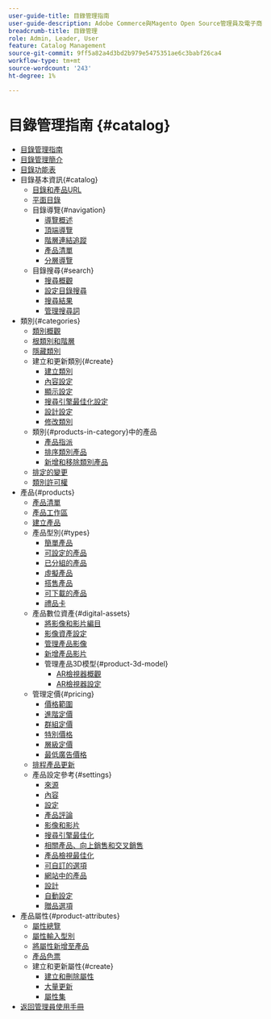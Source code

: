 ```yaml
---
user-guide-title: 目錄管理指南
user-guide-description: Adobe Commerce與Magento Open Source管理員及電子商務行銷人員適用目錄管理功能的完整資訊。
breadcrumb-title: 目錄管理
role: Admin, Leader, User
feature: Catalog Management
source-git-commit: 9ff5a82a4d3bd2b979e5475351ae6c3babf26ca4
workflow-type: tm+mt
source-wordcount: '243'
ht-degree: 1%

---
```



# 目錄管理指南 {#catalog}

+ [目錄管理指南](guide-overview.md)
+ [目錄管理簡介](introduction.md)
+ [目錄功能表](catalog-menu.md)
+ 目錄基本資訊{#catalog}
   + [目錄和產品URL](catalog-urls.md)
   + [平面目錄](catalog-flat.md)
   + 目錄導覽{#navigation}
      + [導覽概述](navigation.md)
      + [頂端導覽](navigation-top.md)
      + [階層連結追蹤](navigation-breadcrumb-trail.md)
      + [產品清單](navigation-product-listings.md)
      + [分層導覽](navigation-layered.md)
   + 目錄搜尋{#search}
      + [搜尋概觀](search.md)
      + [設定目錄搜尋](search-configuration.md)
      + [搜尋結果](search-results.md)
      + [管理搜尋詞](search-terms.md)
+ 類別{#categories}
   + [類別概觀](categories.md)
   + [根類別和階層](category-root.md)
   + [隱藏類別](category-hidden.md)
   + 建立和更新類別{#create}
      + [建立類別](category-create.md)
      + [內容設定](categories-content-settings.md)
      + [顯示設定](categories-display-settings.md)
      + [搜尋引擎最佳化設定](categories-search-engine-optimization.md)
      + [設計設定](categories-custom-design.md)
      + [修改類別](category-modify.md)
   + 類別{#products-in-category}中的產品
      + [產品指派](categories-product-assignments.md)
      + [排序類別產品](category-products-sort.md)
      + [新增和移除類別產品](category-products-add.md)
   + [排定的變更](category-scheduled-changes.md)
   + [類別許可權](category-permissions.md)
+ 產品{#products}
   + [產品清單](products-list.md)
   + [產品工作區](product-workspace.md)
   + [建立產品](product-create.md)
   + 產品型別{#types}
      + [簡單產品](product-create-simple.md)
      + [可設定的產品](product-create-configurable.md)
      + [已分組的產品](product-create-grouped.md)
      + [虛擬產品](product-create-virtual.md)
      + [搭售產品](product-create-bundle.md)
      + [可下載的產品](product-create-downloadable.md)
      + [禮品卡](product-gift-card-create.md)
   + 產品數位資產{#digital-assets}
      + [將影像和影片編目](catalog-images-video.md)
      + [影像資產設定](product-image-config.md)
      + [管理產品影像](product-image.md)
      + [新增產品影片](product-video.md)
      + 管理產品3D模型{#product-3d-model}
         + [AR檢視器概觀](ar-viewer-overview.md)
         + [AR檢視器設定](ar-viewer-setup.md)
   + 管理定價{#pricing}
      + [價格範圍](catalog-price-scope.md)
      + [進階定價](pricing-advanced.md)
      + [群組定價](product-price-group.md)
      + [特別價格](product-price-special.md)
      + [層級定價](product-price-tier.md)
      + [最低廣告價格](product-price-minimum-advertised.md)
   + [排程產品更新](product-scheduled-changes.md)
   + 產品設定參考{#settings}
      + [來源](sources.md)
      + [內容](product-content.md)
      + [設定](product-configurations.md)
      + [產品評論](settings-advanced-product-reviews.md)
      + [影像和影片](product-images-and-video.md)
      + [搜尋引擎最佳化](product-search-engine-optimization.md)
      + [相關產品、向上銷售和交叉銷售](related-products-up-sells-cross-sells.md)
      + [產品檢視最佳化](product-view-optimization.md)
      + [可自訂的選項](settings-advanced-custom-options.md)
      + [網站中的產品](settings-basic-websites.md)
      + [設計](settings-advanced-design.md)
      + [自動設定](product-autosettings.md)
      + [贈品選項](product-gift-options.md)
+ 產品屬性{#product-attributes}
   + [屬性總覽](product-attributes.md)
   + [屬性輸入型別](attributes-input-types.md)
   + [將屬性新增至產品](product-attributes-add.md)
   + [產品色票](swatches.md)
   + 建立和更新屬性{#create}
      + [建立和刪除屬性](attribute-product-create.md)
      + [大量更新](bulk-product-attribute-update.md)
      + [屬性集](attribute-sets.md)
+ [返回管理員使用手冊](https://experienceleague.adobe.com/en/docs/commerce-admin/user-guides/home)

